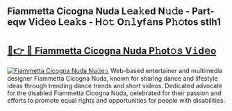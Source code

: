 ## Fiammetta Cicogna Nuda L𝚎a𝚔ed N𝚞𝚍e - Part-eqw Vi𝚍𝚎o L𝚎a𝚔s - H𝚘𝚝 O𝚗𝚕yf𝚊ns P𝚑𝚘tos stIh1

# <h2><a href="http://kf12oa1.oniu.top/?m=Fiammetta+Cicogna+Nuda">🔗👉 🔴 Fiammetta Cicogna Nuda P𝚑ot𝚘𝚜 V𝚒d𝚎o</a></h2>

[![Fiammetta Cicogna Nuda Nu𝚍e𝚜](https://i.imgur.com/0qMVB7G.gif)](http://kf12oa1.oniu.top/?m=Fiammetta+Cicogna+Nuda)
Web-based entertainer and multimedia designer Fiammetta Cicogna Nuda, known for sharing dance and lifestyle ideas through trending dance trends and short videos. Dedicated advocate for the disabled Fiammetta Cicogna Nuda, celebrated for their passion and efforts to promote equal rights and opportunities for people with disabilities.  
